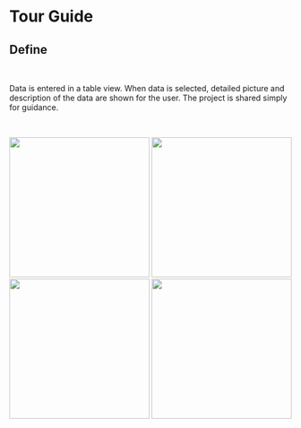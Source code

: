 # Tour Guide

## Define
<br> 

Data is entered in a table view. When data is selected, detailed picture and description of the data are shown for the user. The project is shared simply for guidance.

<br> 

<p align="center">
    <img src="https://user-images.githubusercontent.com/88663603/137480055-7d92f702-8adf-4d31-a6a9-c6bf585ea905.png" width="250"> 
    <img src="https://user-images.githubusercontent.com/88663603/137480061-512efafa-f901-472b-a87d-e10c4dd151a9.png" width="250"> 
    <img src="https://user-images.githubusercontent.com/88663603/137480038-171341e8-3a28-4461-8347-d29cfb3153fc.png" width="250"> 
    <img src="https://user-images.githubusercontent.com/88663603/137480046-e1fc070f-8e7f-4322-890e-2a7312e34c31.png" width="250"> 
</p>

<a id="contribution"></a>

<br>
